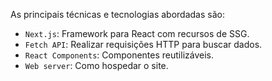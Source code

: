As principais técnicas e tecnologias abordadas são:

- `Next.js`: Framework para React com recursos de SSG.
- `Fetch API`: Realizar requisições HTTP para buscar dados.
- `React Components`: Componentes reutilizáveis.
- `Web server`: Como hospedar o site.

